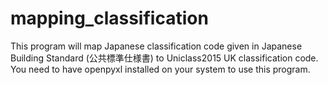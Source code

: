 # mapping_classification
This program will map Japanese classification code given in Japanese Building Standard (公共標準仕様書) to Uniclass2015 UK classification code.
You need to have openpyxl installed on your system to use this program.

